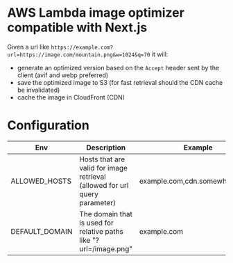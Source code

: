# AWS Lambda image optimizer compatible with Next.js

Given a url like `https://example.com?url=https://image.com/mountain.png&w=1024&q=70` it will:

- generate an optimized version based on the `Accept` header sent by the client (avif and webp preferred)
- save the optimized image to S3 (for fast retrieval should the CDN cache be invalidated)
- cache the image in CloudFront (CDN)

# Configuration

| Env            | Description                                                                | Example                         | Example |
|----------------|----------------------------------------------------------------------------|---------------------------------|---------|
| ALLOWED_HOSTS  | Hosts that are valid for image retrieval (allowed for url query parameter) | example.com,cdn.somewhere.co.uk | *       |
| DEFAULT_DOMAIN | The domain that is used for relative paths like "?url=/image.png"          | example.com                     |         |
